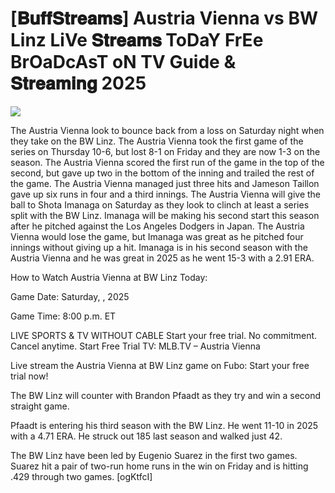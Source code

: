 # [𝐁𝐮𝐟𝐟𝐒𝐭𝐫𝐞𝐚𝐦𝐬] Austria Vienna vs BW Linz LiVe 𝐒𝐭𝐫𝐞𝐚𝐦𝐬 ToDaY FrEe BrOaDcAsT oN TV Guide & 𝐒𝐭𝐫𝐞𝐚𝐦𝐢𝐧𝐠  2025  
  
  
[![](https://i.imgur.com/qSNzIqt.png)](https://movie.rssnews.media/WuqYspBJs.php)  
  
The Austria Vienna look to bounce back from a loss on Saturday night when they take on the BW Linz. The Austria Vienna took the first game of the series on Thursday 10-6, but lost 8-1 on Friday and they are now 1-3 on the season. The Austria Vienna scored the first run of the game in the top of the second, but gave up two in the bottom of the inning and trailed the rest of the game. The Austria Vienna managed just three hits and Jameson Taillon gave up six runs in four and a third innings. The Austria Vienna will give the ball to Shota Imanaga on Saturday as they look to clinch at least a series split with the BW Linz. Imanaga will be making his second start this season after he pitched against the Los Angeles Dodgers in Japan. The Austria Vienna would lose the game, but Imanaga was great as he pitched four innings without giving up a hit. Imanaga is in his second season with the Austria Vienna and he was great in 2025 as he went 15-3 with a 2.91 ERA.

How to Watch Austria Vienna at BW Linz Today:

Game Date: Saturday, , 2025

Game Time: 8:00 p.m. ET

LIVE SPORTS & TV WITHOUT CABLE
Start your free trial. No commitment. Cancel anytime.
Start Free Trial
TV: MLB.TV – Austria Vienna

Live stream the Austria Vienna at BW Linz game on Fubo: Start your free trial now!

The BW Linz will counter with Brandon Pfaadt as they try and win a second straight game.

Pfaadt is entering his third season with the BW Linz. He went 11-10 in 2025 with a 4.71 ERA. He struck out 185 last season and walked just 42.

The BW Linz have been led by Eugenio Suarez in the first two games. Suarez hit a pair of two-run home runs in the win on Friday and is hitting .429 through two games. [ogKtfcI]